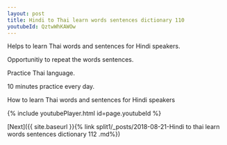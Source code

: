 ```yaml
---
layout: post
title: Hindi to Thai learn words sentences dictionary 110 
youtubeId: QztwWhKAWOw
---
```

 
 
Helps to learn Thai words and sentences for Hindi speakers.

Opportunitiy to repeat the words sentences. 

Practice Thai language. 
 
10 minutes practice every day. 
 
How to learn Thai words and sentences for Hindi speakers 
 
{% include youtubePlayer.html id=page.youtubeId %}
 
 
[Next]({{ site.baseurl }}{% link  split1/_posts/2018-08-21-Hindi to thai learn words sentences dictionary 112 .md%})
 
